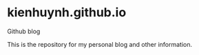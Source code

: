 # kienhuynh.github.io
Github blog

This is the repository for my personal blog and other information.